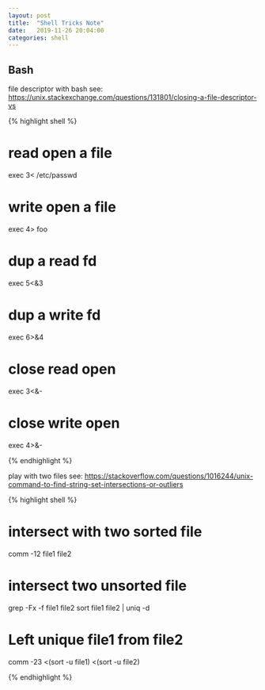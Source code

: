 ```yaml
---
layout: post
title:  "Shell Tricks Note"
date:   2019-11-26 20:04:00
categories: shell
---
```


## Bash

file descriptor with bash
see: https://unix.stackexchange.com/questions/131801/closing-a-file-descriptor-vs

{% highlight shell %}
# read open a file
exec 3< /etc/passwd

# write open a file
exec 4> foo

# dup a read fd
exec 5<&3

# dup a write fd
exec 6>&4

# close read open
exec 3<&-

# close write open
exec 4>&-

{% endhighlight %}

play with two files
see: https://stackoverflow.com/questions/1016244/unix-command-to-find-string-set-intersections-or-outliers

{% highlight shell %}
# intersect with two sorted file
comm -12 file1 file2

# intersect two unsorted file
grep -Fx -f file1 file2
sort file1 file2 | uniq -d

# Left unique file1 from file2
comm -23 <(sort -u file1) <(sort -u file2)

{% endhighlight %}
